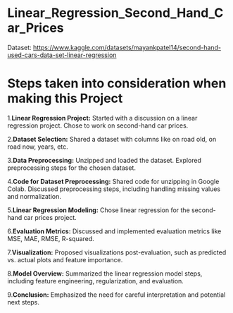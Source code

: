 # Linear_Regression_Second_Hand_Car_Prices
Dataset: https://www.kaggle.com/datasets/mayankpatel14/second-hand-used-cars-data-set-linear-regression

# Steps taken into consideration when making this Project

1.**Linear Regression Project:**
Started with a discussion on a linear regression project.
Chose to work on second-hand car prices.

2.**Dataset Selection:**
Shared a dataset with columns like on road old, on road now, years, etc.

3.**Data Preprocessing:**
Unzipped and loaded the dataset.
Explored preprocessing steps for the chosen dataset.

4.**Code for Dataset Preprocessing:**
Shared code for unzipping in Google Colab.
Discussed preprocessing steps, including handling missing values and normalization.

5.**Linear Regression Modeling:**
Chose linear regression for the second-hand car prices project.

6.**Evaluation Metrics:**
Discussed and implemented evaluation metrics like MSE, MAE, RMSE, R-squared.

7.**Visualization:**
Proposed visualizations post-evaluation, such as predicted vs. actual plots and feature importance.

8.**Model Overview:**
Summarized the linear regression model steps, including feature engineering, regularization, and evaluation.

9.**Conclusion:**
Emphasized the need for careful interpretation and potential next steps.
